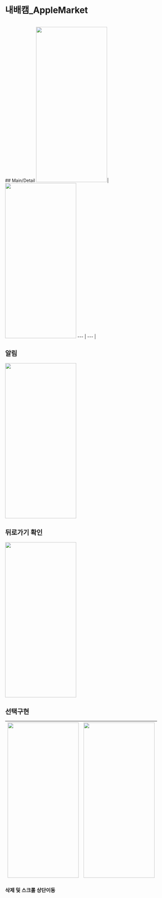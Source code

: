 # 내배캠_AppleMarket
<br>
## Main/Detail
<img src="https://github.com/Combro-Kim/nbc_appleMarket/assets/84631435/6b084499-d723-45ab-bd9b-279b2a336cce" height="500" width="230">|<img src="https://github.com/Combro-Kim/nbc_appleMarket/assets/84631435/85e2ad7d-bee6-43a5-8780-63c65361ee96" height="500" width="230">
--- | --- |
<br>

## 알림
<img src="https://github.com/Combro-Kim/nbc_appleMarket/assets/84631435/d9ca9cc8-0344-4abb-b6b5-4c0705039f8c" height="500" width="230">
<br>

## 뒤로가기 확인
<img src="https://github.com/Combro-Kim/nbc_appleMarket/assets/84631435/aba0c110-5ccd-43ad-8235-2c777a0d30bb" height="500" width="230">
<br>

## 선택구현
<img src="https://github.com/Combro-Kim/nbc_appleMarket/assets/84631435/ab63aef0-2eea-4104-8776-511fa8c118a9" height="500" width="230">|<img src="https://github.com/Combro-Kim/nbc_appleMarket/assets/84631435/f6082347-9a91-4960-aa5a-b5b57c576aa5" height="500" width="230">
--- | --- |
### 삭제 및 스크롤 상단이동

